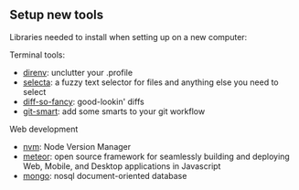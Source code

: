 ## Setup new tools

Libraries needed to install when setting up on a new computer:

Terminal tools:
- [direnv]: unclutter your .profile
- [selecta]: a fuzzy text selector for files and anything else you need to select
- [diff-so-fancy]: good-lookin' diffs
- [git-smart]: add some smarts to your git workflow

Web development
- [nvm]: Node Version Manager
- [meteor]: open source framework for seamlessly building and deploying Web, Mobile, and Desktop applications in Javascript
- [mongo]: nosql document-oriented database

[direnv]: https://direnv.net
[selecta]: https://github.com/garybernhardt/selecta
[diff-so-fancy]: https://github.com/so-fancy/diff-so-fancy
[git-smart]: https://github.com/geelen/git-smart

[nvm]: https://github.com/nvm-sh/nvm#install--update-script
[meteor]: https://www.meteor.com/developers/install
[mongo]: https://docs.mongodb.com/v4.4/tutorial/install-mongodb-on-os-x/
